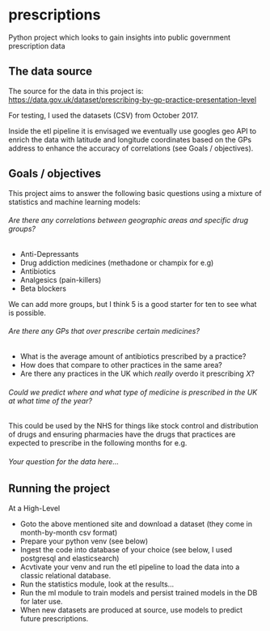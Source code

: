 # prescriptions
Python project which looks to gain insights into public government prescription data

## The data source
The source for the data in this project is:
https://data.gov.uk/dataset/prescribing-by-gp-practice-presentation-level

For testing, I used the datasets (CSV) from October 2017.

Inside the etl pipeline it is envisaged we eventually use googles geo API to enrich
the data with latitude and longitude coordinates based on the GPs address to enhance
the accuracy of correlations (see Goals / objectives). 

## Goals / objectives
This project aims to answer the following basic questions using a mixture of statistics 
and machine learning models:

###### Are there any correlations between geographic areas and specific drug groups?
* Anti-Depressants
* Drug addiction medicines (methadone or champix for e.g)
* Antibiotics
* Analgesics (pain-killers)
* Beta blockers

We can add more groups, but I think 5 is a good starter for ten to see what is possible. 

###### Are there any GPs that over prescribe certain medicines?
* What is the average amount of antibiotics prescribed by a practice?
* How does that compare to other practices in the same area? 
* Are there any practices in the UK which _really_ overdo it prescribing _X_?

###### Could we predict where and what type of medicine is prescribed in the UK at what time of the year?
This could be used by the NHS for things like stock control and distribution of drugs and ensuring 
pharmacies have the drugs that practices are expected to prescribe in the following months for e.g.

###### Your question for the data here...

## Running the project
At a High-Level

* Goto the above mentioned site and download a dataset (they come in month-by-month csv format)
* Prepare your python venv (see below)
* Ingest the code into database of your choice (see below, I used postgresql and elasticsearch)
* Acvtivate your venv and run the etl pipeline to load the data into a classic relational database.
* Run the statistics module, look at the results...
* Run the ml module to train models and persist trained models in the DB for later use.
* When new datasets are produced at source, use models to predict future prescriptions.

